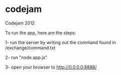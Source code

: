 codejam
=======

Codejam 2012


To run the app, here are the steps:

1- run the server by writing out the command found in /exchange/command.txt

2- run "node app.js"

3- open your browser to http://0.0.0.0:8888/
